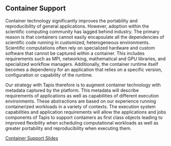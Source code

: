 ## Container Support

Container technology significantly improves the portability and reproducibility of general
applications. However, adoption within the scientific computing community has lagged behind
industry. The primary reason is that containers cannot easily encapsulate all the dependencies
of scientific code running in customized, heterogeneous environments. Scientific computations
often rely on specialized hardware and custom software that cannot be captured within a
container. This includes requirements such as MPI, networking, mathematical and GPU libraries,
and specialized workflow managers. Additionally, the container runtime itself becomes a
dependency for an application that relies on a specific version, configuration or capability
of the runtime. <br/>

Our strategy with Tapis therefore is to augment container technology with metadata captured
by the platform. This metadata will describe requirements of applications as well as capabilities
of different execution environments. These abstractions are based on our experience running
containerized workloads in a variety of contexts. The execution system capabilities and
application requirements will allow the applications and jobs components of Tapis to support
containers as first class objects leading to improved flexibility when scheduling computational
workloads as well as greater portability and reproducibility when executing them. <br/>

[Container Support Slides](https://docs.google.com/presentation/d/160oYNFl5YAjWbs9thy6T9RLgX5o0xosQkfAjTCLA3r4/edit?usp=sharing)
